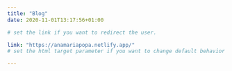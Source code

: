 ```yaml
---
title: "Blog"
date: 2020-11-01T13:17:56+01:00

# set the link if you want to redirect the user.

link: "https://anamariapopa.netlify.app/"
# set the html target parameter if you want to change default behavior

---
```

